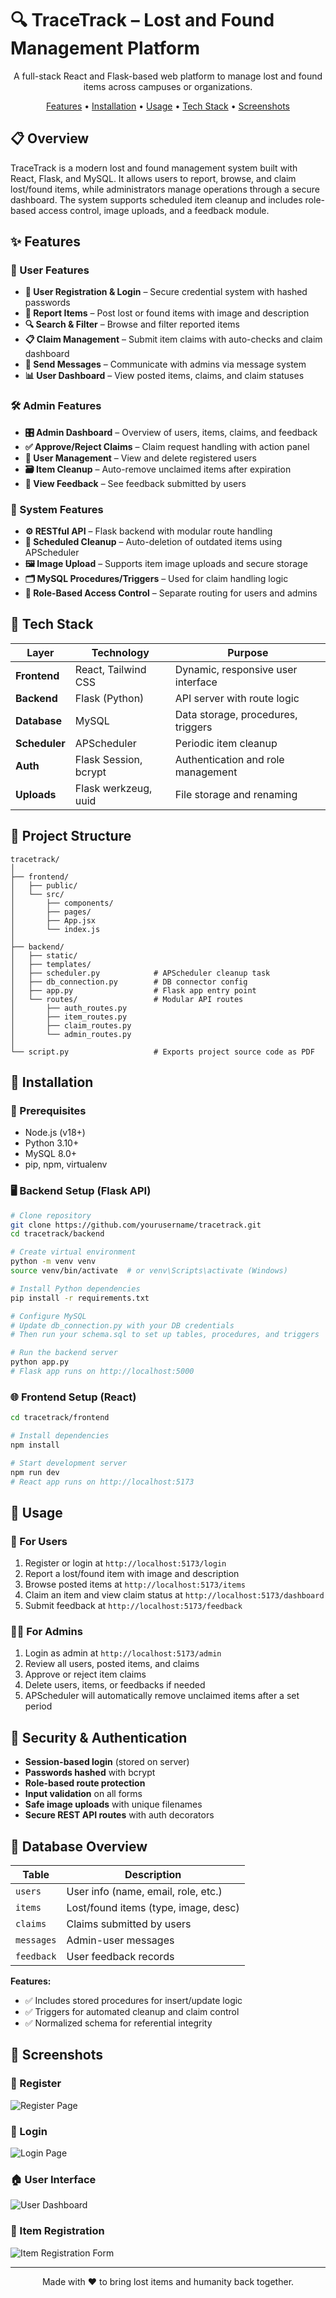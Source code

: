 # 🔍 TraceTrack – Lost and Found Management Platform

<div align="center">

A full-stack React and Flask-based web platform to manage lost and found items across campuses or organizations.

[Features](#-features) • [Installation](#-installation) • [Usage](#-usage) • [Tech Stack](#-tech-stack) • [Screenshots](#-screenshots)

</div>

## 📋 Overview

TraceTrack is a modern lost and found management system built with React, Flask, and MySQL. It allows users to report, browse, and claim lost/found items, while administrators manage operations through a secure dashboard. The system supports scheduled item cleanup and includes role-based access control, image uploads, and a feedback module.

## ✨ Features

### 👥 User Features
- **🔐 User Registration & Login** – Secure credential system with hashed passwords
- **📝 Report Items** – Post lost or found items with image and description
- **🔍 Search & Filter** – Browse and filter reported items
- **📋 Claim Management** – Submit item claims with auto-checks and claim dashboard
- **💬 Send Messages** – Communicate with admins via message system
- **📊 User Dashboard** – View posted items, claims, and claim statuses

### 🛠️ Admin Features
- **🎛️ Admin Dashboard** – Overview of users, items, claims, and feedback
- **✅ Approve/Reject Claims** – Claim request handling with action panel
- **👥 User Management** – View and delete registered users
- **🗃 Item Cleanup** – Auto-remove unclaimed items after expiration
- **💌 View Feedback** – See feedback submitted by users

### 🔧 System Features
- **⚙️ RESTful API** – Flask backend with modular route handling
- **🧹 Scheduled Cleanup** – Auto-deletion of outdated items using APScheduler
- **🖼️ Image Upload** – Supports item image uploads and secure storage
- **🗂️ MySQL Procedures/Triggers** – Used for claim handling logic
- **🔐 Role-Based Access Control** – Separate routing for users and admins

## 🚀 Tech Stack

| Layer | Technology | Purpose |
|-------|------------|---------|
| **Frontend** | React, Tailwind CSS | Dynamic, responsive user interface |
| **Backend** | Flask (Python) | API server with route logic |
| **Database** | MySQL | Data storage, procedures, triggers |
| **Scheduler** | APScheduler | Periodic item cleanup |
| **Auth** | Flask Session, bcrypt | Authentication and role management |
| **Uploads** | Flask werkzeug, uuid | File storage and renaming |

## 📁 Project Structure

```
tracetrack/
│
├── frontend/
│   ├── public/
│   └── src/
│       ├── components/
│       ├── pages/
│       ├── App.jsx
│       └── index.js
│
├── backend/
│   ├── static/
│   ├── templates/
│   ├── scheduler.py            # APScheduler cleanup task
│   ├── db_connection.py        # DB connector config
│   ├── app.py                  # Flask app entry point
│   └── routes/                 # Modular API routes
│       ├── auth_routes.py
│       ├── item_routes.py
│       ├── claim_routes.py
│       └── admin_routes.py
│
└── script.py                   # Exports project source code as PDF
```

## 🔧 Installation

### 🧩 Prerequisites
- Node.js (v18+)
- Python 3.10+
- MySQL 8.0+
- pip, npm, virtualenv

### 🖥 Backend Setup (Flask API)

```bash
# Clone repository
git clone https://github.com/yourusername/tracetrack.git
cd tracetrack/backend

# Create virtual environment
python -m venv venv
source venv/bin/activate  # or venv\Scripts\activate (Windows)

# Install Python dependencies
pip install -r requirements.txt

# Configure MySQL
# Update db_connection.py with your DB credentials
# Then run your schema.sql to set up tables, procedures, and triggers

# Run the backend server
python app.py
# Flask app runs on http://localhost:5000
```

### 🌐 Frontend Setup (React)

```bash
cd tracetrack/frontend

# Install dependencies
npm install

# Start development server
npm run dev
# React app runs on http://localhost:5173
```

## 🎯 Usage

### 👤 For Users
1. Register or login at `http://localhost:5173/login`
2. Report a lost/found item with image and description
3. Browse posted items at `http://localhost:5173/items`
4. Claim an item and view claim status at `http://localhost:5173/dashboard`
5. Submit feedback at `http://localhost:5173/feedback`

### 🧑‍💼 For Admins
1. Login as admin at `http://localhost:5173/admin`
2. Review all users, posted items, and claims
3. Approve or reject item claims
4. Delete users, items, or feedbacks if needed
5. APScheduler will automatically remove unclaimed items after a set period

## 🔐 Security & Authentication

- **Session-based login** (stored on server)
- **Passwords hashed** with bcrypt
- **Role-based route protection**
- **Input validation** on all forms
- **Safe image uploads** with unique filenames
- **Secure REST API routes** with auth decorators

## 🧮 Database Overview

| Table | Description |
|-------|-------------|
| `users` | User info (name, email, role, etc.) |
| `items` | Lost/found items (type, image, desc) |
| `claims` | Claims submitted by users |
| `messages` | Admin-user messages |
| `feedback` | User feedback records |

**Features:**
- ✅ Includes stored procedures for insert/update logic
- ✅ Triggers for automated cleanup and claim control
- ✅ Normalized schema for referential integrity

## 📸 Screenshots

### 🔐 Register
![Register Page](https://github.com/adityagupta000/Lost_And_Found_Dbms/blob/920ad653d0447d985e2882857dd9f86a49977dca/db_lab/2.png)

### 🔐 Login
![Login Page](https://github.com/adityagupta000/Lost_And_Found_Dbms/blob/main/db_lab/1.png?raw=true)

### 🏠 User Interface
![User Dashboard](https://github.com/adityagupta000/Lost_And_Found_Dbms/blob/920ad653d0447d985e2882857dd9f86a49977dca/db_lab/3.png)

### 📝 Item Registration
![Item Registration Form](https://github.com/adityagupta000/Lost_And_Found_Dbms/blob/920ad653d0447d985e2882857dd9f86a49977dca/db_lab/4.png)





---

<div align="center">
Made with ❤️ to bring lost items and humanity back together.
</div>
